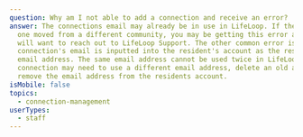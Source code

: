 ```yaml
---
question: Why am I not able to add a connection and receive an error?
answer: The connections email may already be in use in LifeLoop. If their loved
  one moved from a different community, you may be getting this error and you
  will want to reach out to LifeLoop Support. The other common error is a
  connection's email is inputted into the resident's account as the residents
  email address. The same email address cannot be used twice in LifeLoop. The
  connection may need to use a different email address, delete an old account or
  remove the email address from the residents account.
isMobile: false
topics:
  - connection-management
userTypes:
  - staff
---
```

